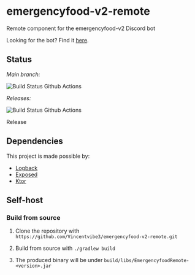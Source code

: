 # emergencyfood-v2-remote
Remote component for the emergencyfood-v2 Discord bot

Looking for the bot? Find it [here](https://github.com/Vincentvibe3/emergencyfood-v2).

## Status

*Main branch:* 

![Build Status Github Actions](https://github.com/Vincentvibe3/emergencyfood-v2-remote/actions/workflows/Build.yaml/badge.svg?branch=main)

*Releases:*

![Build Status Github Actions](https://github.com/Vincentvibe3/emergencyfood-v2-remote/actions/workflows/release.yaml/badge.svg)

Release

## Dependencies

This project is made possible by:

- [Logback](https://logback.qos.ch/)
- [Exposed](https://github.com/JetBrains/Exposed)
- [Ktor](https://ktor.io/)

## Self-host

### Build from source
1. Clone the repository with ```https://github.com/Vincentvibe3/emergencyfood-v2-remote.git```

2. Build from source with ```./gradlew build```

3. The produced binary will be under ```build/libs/EmergencyfoodRemote-<version>.jar```
